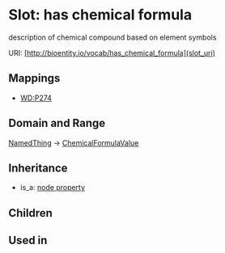 # Slot: has chemical formula


description of chemical compound based on element symbols

URI: [http://bioentity.io/vocab/has_chemical_formula](slot_uri)
## Mappings

 * [WD:P274](http://purl.obolibrary.org/obo/WD_P274)
## Domain and Range

[NamedThing](NamedThing.md) -> [ChemicalFormulaValue](ChemicalFormulaValue.md)
## Inheritance

 *  is_a: [node property](node_property.md)
## Children

## Used in


